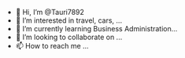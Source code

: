 - 👋 Hi, I’m @Tauri7892
- 👀 I’m interested in travel, cars, ...
- 🌱 I’m currently learning Business Administration...
- 💞️ I’m looking to collaborate on ...
- 📫 How to reach me ...

<!---
Tauri7892/Tauri7892 is a ✨ special ✨ repository because its `README.md` (this file) appears on your GitHub profile.
You can click the Preview link to take a look at your changes.
--->
